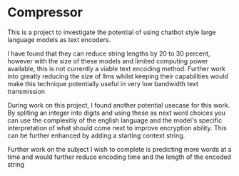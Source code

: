 # Compressor
This is a project to investigate the potential of using chatbot style large language models as text encoders.

I have found that they can reduce string lengths by 20 to 30 percent, however with the size of these models and limited computing power available, 
this is not currently a viable text encoding method. 
Further work into greatly reducing the size of llms whilst keeping their capabilities would make this technique potentially useful in very low bandwidth text transmission

During work on this project, I found another potential usecase for this work. By spliting an integer into digits and using these as next word choices you can use the
complexitiy of the english language and the model's specific interpretation of what should come next to improve encryption ability. This can be further enhanced by 
adding a starting context string.

Further work on the subject I wish to complete is predicting more words at a time and would further reduce encoding time and the length of the encoded string
